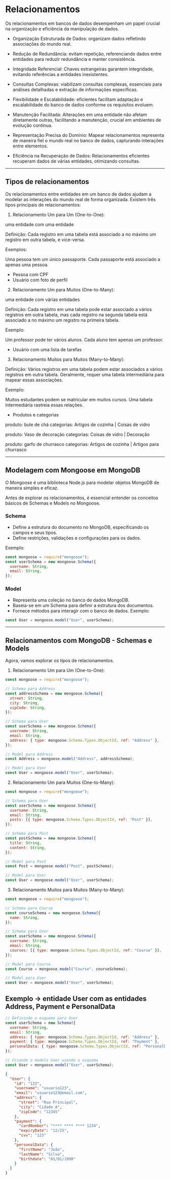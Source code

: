 # Relacionamentos

Os relacionamentos em bancos de dados desempenham um papel crucial na organização e eficiência da manipulação de dados.

- Organização Estruturada de Dados: organizam dados refletindo associações do mundo real.

- Redução de Redundância: evitam repetição, referenciando dados entre entidades para reduzir redundância e manter consistência.

- Integridade Referencial: Chaves estrangeiras garantem integridade, evitando referências a entidades inexistentes.

- Consultas Complexas: viabilizam consultas complexas, essenciais para análises detalhadas e extração de informações específicas.

- Flexibilidade e Escalabilidade: eficientes facilitam adaptação e escalabilidade do banco de dados conforme os requisitos evoluem.

- Manutenção Facilitada: Alterações em uma entidade não afetam diretamente outras, facilitando a manutenção, crucial em ambientes de evolução contínua.

- Representação Precisa do Domínio: Mapear relacionamentos representa de maneira fiel o mundo real no banco de dados, capturando interações entre elementos.

- Eficiência na Recuperação de Dados: Relacionamentos eficientes recuperam dados de várias entidades, otimizando consultas.

---

## Tipos de relacionamentos

Os relacionamentos entre entidades em um banco de dados ajudam a modelar as interações do mundo real de forma organizada. Existem três tipos principais de relacionamentos:

1. Relacionamento Um para Um (One-to-One):

uma entidade com uma entidade

Definição: Cada registro em uma tabela está associado a no máximo um registro em outra tabela, e vice-versa.

Exemplos:

Uma pessoa tem um único passaporte.
Cada passaporte está associado a apenas uma pessoa.

- Pessoa com CPF
- Usuário com foto de perfil

2. Relacionamento Um para Muitos (One-to-Many):

uma entidade com várias entidades

Definição: Cada registro em uma tabela pode estar associado a vários registros em outra tabela, mas cada registro na segunda tabela está associado a no máximo um registro na primeira tabela.

Exemplo:

Um professor pode ter vários alunos.
Cada aluno tem apenas um professor.

- Usuário com uma lista de tarefas

3. Relacionamento Muitos para Muitos (Many-to-Many):

Definição: Vários registros em uma tabela podem estar associados a vários registros em outra tabela. Geralmente, requer uma tabela intermediária para mapear essas associações.

Exemplo:

Muitos estudantes podem se matricular em muitos cursos.
Uma tabela intermediária rastreia essas relações.

- Produtos e categorias

produto: bule de chá
categorias: Artigos de cozinha | Coisas de vidro

produto: Vaso de decoração
categorias: Coisas de vidro | Decoração

produto: garfo de churrasco
categorias: Artigos de cozinha | Artigos para churrasco

---

## Modelagem com Mongoose em MongoDB

O Mongoose é uma biblioteca Node.js para modelar objetos MongoDB de maneira simples e eficaz.

Antes de explorar os relacionamentos, é essencial entender os conceitos básicos de Schemas e Models no Mongoose.

### Schema

- Define a estrutura do documento no MongoDB, especificando os campos e seus tipos.
- Define restrições, validações e configurações para os dados.

Exemplo:

```javascript
const mongoose = require("mongoose");
const userSchema = new mongoose.Schema({
  username: String,
  email: String,
});
```

### Model

- Representa uma coleção no banco de dados MongoDB.
- Baseia-se em um Schema para definir a estrutura dos documentos.
- Fornece métodos para interagir com o banco de dados.
  Exemplo:

```javascript
const User = mongoose.model("User", userSchema);
```

---

## Relacionamentos com MongoDB - Schemas e Models

Agora, vamos explorar os tipos de relacionamentos.

1. Relacionamento Um para Um (One-to-One):

```javascript
const mongoose = require("mongoose");

// Schema para Address
const addressSchema = new mongoose.Schema({
  street: String,
  city: String,
  zipCode: String,
});

// Schema para User
const userSchema = new mongoose.Schema({
  username: String,
  email: String,
  address: { type: mongoose.Schema.Types.ObjectId, ref: "Address" },
});

// Model para Address
const Address = mongoose.model("Address", addressSchema);

// Model para User
const User = mongoose.model("User", userSchema);
```

2. Relacionamento Um para Muitos (One-to-Many):

```javascript
const mongoose = require("mongoose");

// Schema para User
const userSchema = new mongoose.Schema({
  username: String,
  email: String,
  posts: [{ type: mongoose.Schema.Types.ObjectId, ref: "Post" }],
});

// Schema para Post
const postSchema = new mongoose.Schema({
  title: String,
  content: String,
});

// Model para Post
const Post = mongoose.model("Post", postSchema);

// Model para User
const User = mongoose.model("User", userSchema);
```

3. Relacionamento Muitos para Muitos (Many-to-Many):

```javascript
const mongoose = require("mongoose");

// Schema para Course
const courseSchema = new mongoose.Schema({
  name: String,
});

// Schema para User
const userSchema = new mongoose.Schema({
  username: String,
  email: String,
  courses: [{ type: mongoose.Schema.Types.ObjectId, ref: "Course" }],
});

// Model para Course
const Course = mongoose.model("Course", courseSchema);

// Model para User
const User = mongoose.model("User", userSchema);
```

## Exemplo -> entidade User com as entidades Address, Payment e PersonalData

```javascript
// Definindo o esquema para User
const userSchema = new Schema({
  username: String,
  email: String,
  address: { type: mongoose.Schema.Types.ObjectId, ref: "Address" },
  payment: { type: mongoose.Schema.Types.ObjectId, ref: "Payment" },
  personalData: { type: mongoose.Schema.Types.ObjectId, ref: "PersonalData" },
});

// Criando o modelo User usando o esquema
const User = mongoose.model("User", userSchema);
```

```json
{
  "User": {
    "id": "123",
    "username": "usuario123",
    "email": "usuario123@email.com",
    "address": {
      "street": "Rua Principal",
      "city": "Cidade A",
      "zipCode": "12345"
    },
    "payment": {
      "cardNumber": "**** **** **** 1234",
      "expiryDate": "12/25",
      "cvv": "123"
    },
    "personalData": {
      "firstName": "João",
      "lastName": "Silva",
      "birthdate": "01/01/1990"
    }
  }
}
```
